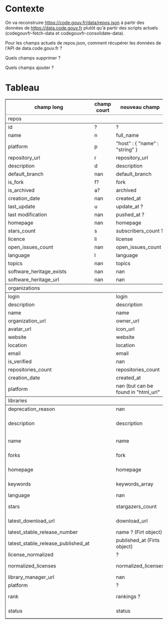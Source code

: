 
# Contexte

On va reconstruire <https://code.gouv.fr/data/repos.json> à partir des
données de <https://data.code.gouv.fr> plutôt qu'à partir des scripts
actuels (codegouvfr-fetch-data et codegouvfr-consolidate-data).

Pour les champs actuels de repos.json, comment récupérer les données de
l'API de data.code.gouv.fr ?

Quels champs supprimer ?

Quels champs ajouter ?


# Tableau

<table border="2" cellspacing="0" cellpadding="6" rules="groups" frame="hsides">


<colgroup>
<col  class="org-left" />

<col  class="org-right" />

<col  class="org-left" />

<col  class="org-left" />
</colgroup>
<thead>
<tr>
<th scope="col" class="org-left">champ long</th>
<th scope="col" class="org-right">champ court</th>
<th scope="col" class="org-left">nouveau champ</th>
<th scope="col" class="org-left">url</th>
</tr>
</thead>
<tbody>
<tr>
<td class="org-left">repos</td>
<td class="org-right">&#xa0;</td>
<td class="org-left">&#xa0;</td>
<td class="org-left">&#xa0;</td>
</tr>
</tbody>
<tbody>
<tr>
<td class="org-left">id</td>
<td class="org-right">?</td>
<td class="org-left">?</td>
<td class="org-left">?</td>
</tr>

<tr>
<td class="org-left">name</td>
<td class="org-right">n</td>
<td class="org-left">full_name</td>
<td class="org-left"><a href="https://data.code.gouv.fr/api/v1/repositories/lookup?url=%3Crepo_url%3E&amp;purl=%3Cpackage_url%3E">https://data.code.gouv.fr/api/v1/repositories/lookup?url=%3Crepo_url%3E&amp;purl=%3Cpackage_url%3E</a></td>
</tr>

<tr>
<td class="org-left">platform</td>
<td class="org-right">p</td>
<td class="org-left">"host" : { "name" : "string" }</td>
<td class="org-left"><a href="https://data.code.gouv.fr/api/v1/repositories/lookup?url=%3Crepo_url%3E&amp;purl=%3Cpackage_url%3E">https://data.code.gouv.fr/api/v1/repositories/lookup?url=%3Crepo_url%3E&amp;purl=%3Cpackage_url%3E</a></td>
</tr>

<tr>
<td class="org-left">repository_url</td>
<td class="org-right">r</td>
<td class="org-left">repository_url</td>
<td class="org-left"><a href="https://data.code.gouv.fr/api/v1/repositories/lookup?url=%3Crepo_url%3E&amp;purl=%3Cpackage_url%3E">https://data.code.gouv.fr/api/v1/repositories/lookup?url=%3Crepo_url%3E&amp;purl=%3Cpackage_url%3E</a></td>
</tr>

<tr>
<td class="org-left">description</td>
<td class="org-right">d</td>
<td class="org-left">description</td>
<td class="org-left"><a href="https://data.code.gouv.fr/api/v1/repositories/lookup?url=%3Crepo_url%3E&amp;purl=%3Cpackage_url%3E">https://data.code.gouv.fr/api/v1/repositories/lookup?url=%3Crepo_url%3E&amp;purl=%3Cpackage_url%3E</a></td>
</tr>

<tr>
<td class="org-left">default_branch</td>
<td class="org-right">nan</td>
<td class="org-left">default_branch</td>
<td class="org-left"><a href="https://data.code.gouv.fr/api/v1/repositories/lookup?url=%3Crepo_url%3E&amp;purl=%3Cpackage_url%3E">https://data.code.gouv.fr/api/v1/repositories/lookup?url=%3Crepo_url%3E&amp;purl=%3Cpackage_url%3E</a></td>
</tr>

<tr>
<td class="org-left">is_fork</td>
<td class="org-right">f?</td>
<td class="org-left">fork</td>
<td class="org-left"><a href="https://data.code.gouv.fr/api/v1/repositories/lookup?url=%3Crepo_url%3E&amp;purl=%3Cpackage_url%3E">https://data.code.gouv.fr/api/v1/repositories/lookup?url=%3Crepo_url%3E&amp;purl=%3Cpackage_url%3E</a></td>
</tr>

<tr>
<td class="org-left">is_archived</td>
<td class="org-right">a?</td>
<td class="org-left">archived</td>
<td class="org-left"><a href="https://data.code.gouv.fr/api/v1/repositories/lookup?url=%3Crepo_url%3E&amp;purl=%3Cpackage_url%3E">https://data.code.gouv.fr/api/v1/repositories/lookup?url=%3Crepo_url%3E&amp;purl=%3Cpackage_url%3E</a></td>
</tr>

<tr>
<td class="org-left">creation_date</td>
<td class="org-right">nan</td>
<td class="org-left">created_at</td>
<td class="org-left"><a href="https://data.code.gouv.fr/api/v1/repositories/lookup?url=%3Crepo_url%3E&amp;purl=%3Cpackage_url%3E">https://data.code.gouv.fr/api/v1/repositories/lookup?url=%3Crepo_url%3E&amp;purl=%3Cpackage_url%3E</a></td>
</tr>

<tr>
<td class="org-left">last_update</td>
<td class="org-right">u</td>
<td class="org-left">update_at ?</td>
<td class="org-left"><a href="https://data.code.gouv.fr/api/v1/repositories/lookup?url=%3Crepo_url%3E&amp;purl=%3Cpackage_url%3E">https://data.code.gouv.fr/api/v1/repositories/lookup?url=%3Crepo_url%3E&amp;purl=%3Cpackage_url%3E</a></td>
</tr>

<tr>
<td class="org-left">last modification</td>
<td class="org-right">nan</td>
<td class="org-left">pushed_at ?</td>
<td class="org-left"><a href="https://data.code.gouv.fr/api/v1/repositories/lookup?url=%3Crepo_url%3E&amp;purl=%3Cpackage_url%3E">https://data.code.gouv.fr/api/v1/repositories/lookup?url=%3Crepo_url%3E&amp;purl=%3Cpackage_url%3E</a></td>
</tr>

<tr>
<td class="org-left">homepage</td>
<td class="org-right">nan</td>
<td class="org-left">homepage</td>
<td class="org-left"><a href="https://data.code.gouv.fr/api/v1/repositories/lookup?url=%3Crepo_url%3E&amp;purl=%3Cpackage_url%3E">https://data.code.gouv.fr/api/v1/repositories/lookup?url=%3Crepo_url%3E&amp;purl=%3Cpackage_url%3E</a></td>
</tr>

<tr>
<td class="org-left">stars_count</td>
<td class="org-right">s</td>
<td class="org-left">subscribers_count ?</td>
<td class="org-left"><a href="https://data.code.gouv.fr/api/v1/repositories/lookup?url=%3Crepo_url%3E&amp;purl=%3Cpackage_url%3E">https://data.code.gouv.fr/api/v1/repositories/lookup?url=%3Crepo_url%3E&amp;purl=%3Cpackage_url%3E</a></td>
</tr>

<tr>
<td class="org-left">licence</td>
<td class="org-right">li</td>
<td class="org-left">license</td>
<td class="org-left"><a href="https://data.code.gouv.fr/api/v1/repositories/lookup?url=%3Crepo_url%3E&amp;purl=%3Cpackage_url%3E">https://data.code.gouv.fr/api/v1/repositories/lookup?url=%3Crepo_url%3E&amp;purl=%3Cpackage_url%3E</a></td>
</tr>

<tr>
<td class="org-left">open_issues_count</td>
<td class="org-right">nan</td>
<td class="org-left">open_issues_count</td>
<td class="org-left"><a href="https://data.code.gouv.fr/api/v1/repositories/lookup?url=%3Crepo_url%3E&amp;purl=%3Cpackage_url%3E">https://data.code.gouv.fr/api/v1/repositories/lookup?url=%3Crepo_url%3E&amp;purl=%3Cpackage_url%3E</a></td>
</tr>

<tr>
<td class="org-left">language</td>
<td class="org-right">l</td>
<td class="org-left">language</td>
<td class="org-left"><a href="https://data.code.gouv.fr/api/v1/repositories/lookup?url=%3Crepo_url%3E&amp;purl=%3Cpackage_url%3E">https://data.code.gouv.fr/api/v1/repositories/lookup?url=%3Crepo_url%3E&amp;purl=%3Cpackage_url%3E</a></td>
</tr>

<tr>
<td class="org-left">topics</td>
<td class="org-right">nan</td>
<td class="org-left">topics</td>
<td class="org-left"><a href="https://data.code.gouv.fr/api/v1/repositories/lookup?url=%3Crepo_url%3E&amp;purl=%3Cpackage_url%3E">https://data.code.gouv.fr/api/v1/repositories/lookup?url=%3Crepo_url%3E&amp;purl=%3Cpackage_url%3E</a></td>
</tr>

<tr>
<td class="org-left">software_heritage_exists</td>
<td class="org-right">nan</td>
<td class="org-left">nan</td>
<td class="org-left">nan</td>
</tr>

<tr>
<td class="org-left">software_heritage_url</td>
<td class="org-right">nan</td>
<td class="org-left">nan</td>
<td class="org-left">nan</td>
</tr>
</tbody>
<tbody>
<tr>
<td class="org-left">organizations</td>
<td class="org-right">&#xa0;</td>
<td class="org-left">&#xa0;</td>
<td class="org-left">&#xa0;</td>
</tr>
</tbody>
<tbody>
<tr>
<td class="org-left">login</td>
<td class="org-right">&#xa0;</td>
<td class="org-left">login</td>
<td class="org-left"><a href="https://data.code.gouv.fr/api/v1/hosts/%3CHostName%3E/owners/lookup">https://data.code.gouv.fr/api/v1/hosts/%3CHostName%3E/owners/lookup</a></td>
</tr>

<tr>
<td class="org-left">description</td>
<td class="org-right">&#xa0;</td>
<td class="org-left">description</td>
<td class="org-left"><a href="https://data.code.gouv.fr/api/v1/hosts/%3CHostName%3E/owners/lookup">https://data.code.gouv.fr/api/v1/hosts/%3CHostName%3E/owners/lookup</a></td>
</tr>

<tr>
<td class="org-left">name</td>
<td class="org-right">&#xa0;</td>
<td class="org-left">name</td>
<td class="org-left"><a href="https://data.code.gouv.fr/api/v1/hosts/%3CHostName%3E/owners/lookup">https://data.code.gouv.fr/api/v1/hosts/%3CHostName%3E/owners/lookup</a></td>
</tr>

<tr>
<td class="org-left">organization_url</td>
<td class="org-right">&#xa0;</td>
<td class="org-left">owner_url</td>
<td class="org-left"><a href="https://data.code.gouv.fr/api/v1/hosts/%3CHostName%3E/owners/lookup">https://data.code.gouv.fr/api/v1/hosts/%3CHostName%3E/owners/lookup</a></td>
</tr>

<tr>
<td class="org-left">avatar_url</td>
<td class="org-right">&#xa0;</td>
<td class="org-left">icon_url</td>
<td class="org-left"><a href="https://data.code.gouv.fr/api/v1/hosts/%3CHostName%3E/owners/lookup">https://data.code.gouv.fr/api/v1/hosts/%3CHostName%3E/owners/lookup</a></td>
</tr>

<tr>
<td class="org-left">website</td>
<td class="org-right">&#xa0;</td>
<td class="org-left">website</td>
<td class="org-left"><a href="https://data.code.gouv.fr/api/v1/hosts/%3CHostName%3E/owners/lookup">https://data.code.gouv.fr/api/v1/hosts/%3CHostName%3E/owners/lookup</a></td>
</tr>

<tr>
<td class="org-left">location</td>
<td class="org-right">&#xa0;</td>
<td class="org-left">location</td>
<td class="org-left"><a href="https://data.code.gouv.fr/api/v1/hosts/%3CHostName%3E/owners/lookup">https://data.code.gouv.fr/api/v1/hosts/%3CHostName%3E/owners/lookup</a></td>
</tr>

<tr>
<td class="org-left">email</td>
<td class="org-right">&#xa0;</td>
<td class="org-left">email</td>
<td class="org-left"><a href="https://data.code.gouv.fr/api/v1/hosts/%3CHostName%3E/owners/lookup">https://data.code.gouv.fr/api/v1/hosts/%3CHostName%3E/owners/lookup</a></td>
</tr>

<tr>
<td class="org-left">is_verified</td>
<td class="org-right">&#xa0;</td>
<td class="org-left">nan</td>
<td class="org-left">nan</td>
</tr>

<tr>
<td class="org-left">repositories_count</td>
<td class="org-right">&#xa0;</td>
<td class="org-left">repositories_count</td>
<td class="org-left"><a href="https://data.code.gouv.fr/api/v1/hosts/%3CHostName%3E/owners/lookup">https://data.code.gouv.fr/api/v1/hosts/%3CHostName%3E/owners/lookup</a></td>
</tr>

<tr>
<td class="org-left">creation_date</td>
<td class="org-right">&#xa0;</td>
<td class="org-left">created_at</td>
<td class="org-left"><a href="https://data.code.gouv.fr/api/v1/hosts/%3CHostName%3E/owners/lookup">https://data.code.gouv.fr/api/v1/hosts/%3CHostName%3E/owners/lookup</a></td>
</tr>

<tr>
<td class="org-left">platform</td>
<td class="org-right">&#xa0;</td>
<td class="org-left">nan (but can be found in "html_url"</td>
<td class="org-left"><a href="https://data.code.gouv.fr/api/v1/hosts/%3CHostName%3E/owners/lookup">https://data.code.gouv.fr/api/v1/hosts/%3CHostName%3E/owners/lookup</a></td>
</tr>
</tbody>
<tbody>
<tr>
<td class="org-left">libraries</td>
<td class="org-right">&#xa0;</td>
<td class="org-left">&#xa0;</td>
<td class="org-left">&#xa0;</td>
</tr>
</tbody>
<tbody>
<tr>
<td class="org-left">deprecation_reason</td>
<td class="org-right">&#xa0;</td>
<td class="org-left">nan</td>
<td class="org-left">nan</td>
</tr>

<tr>
<td class="org-left">description</td>
<td class="org-right">&#xa0;</td>
<td class="org-left">description</td>
<td class="org-left">(from packages software) <a href="https://data.code.gouv.fr/api/v1/packages/lookup?repository_url=%3Crepo_url%3E&amp;purl=%3Cpackage_url%3E">https://data.code.gouv.fr/api/v1/packages/lookup?repository_url=%3Crepo_url%3E&amp;purl=%3Cpackage_url%3E</a> (other possible fields include: ecosystem, name, sort, order</td>
</tr>

<tr>
<td class="org-left">name</td>
<td class="org-right">&#xa0;</td>
<td class="org-left">name</td>
<td class="org-left"><a href="https://data.code.gouv.fr/api/v1/packages/lookup?repository_url=%3Crepo_url%3E&amp;purl=%3Cpackage_url%3E">https://data.code.gouv.fr/api/v1/packages/lookup?repository_url=%3Crepo_url%3E&amp;purl=%3Cpackage_url%3E</a></td>
</tr>

<tr>
<td class="org-left">forks</td>
<td class="org-right">&#xa0;</td>
<td class="org-left">fork</td>
<td class="org-left"><a href="https://data.code.gouv.fr/api/v1/repositories/lookup?repository_url=%3Crepo_url%3E&amp;purl=%3Cpackage_url%3E">https://data.code.gouv.fr/api/v1/repositories/lookup?repository_url=%3Crepo_url%3E&amp;purl=%3Cpackage_url%3E</a></td>
</tr>

<tr>
<td class="org-left">homepage</td>
<td class="org-right">&#xa0;</td>
<td class="org-left">homepage</td>
<td class="org-left"><a href="https://data.code.gouv.fr/api/v1/packages/lookup?repository_url=%3Crepo_url%3E&amp;purl=%3Cpackage_url%3E">https://data.code.gouv.fr/api/v1/packages/lookup?repository_url=%3Crepo_url%3E&amp;purl=%3Cpackage_url%3E</a></td>
</tr>

<tr>
<td class="org-left">keywords</td>
<td class="org-right">&#xa0;</td>
<td class="org-left">keywords_array</td>
<td class="org-left"><a href="https://data.code.gouv.fr/api/v1/packages/lookup?repository_url=%3Crepo_url%3E&amp;purl=%3Cpackage_url%3E">https://data.code.gouv.fr/api/v1/packages/lookup?repository_url=%3Crepo_url%3E&amp;purl=%3Cpackage_url%3E</a></td>
</tr>

<tr>
<td class="org-left">language</td>
<td class="org-right">&#xa0;</td>
<td class="org-left">nan</td>
<td class="org-left">nan</td>
</tr>

<tr>
<td class="org-left">stars</td>
<td class="org-right">&#xa0;</td>
<td class="org-left">stargazers_count</td>
<td class="org-left"><a href="https://data.code.gouv.fr/api/v1/repositories/lookup?repository_url=%3Crepo_url%3E&amp;purl=%3Cpackage_url%3E">https://data.code.gouv.fr/api/v1/repositories/lookup?repository_url=%3Crepo_url%3E&amp;purl=%3Cpackage_url%3E</a></td>
</tr>

<tr>
<td class="org-left">latest_download_url</td>
<td class="org-right">&#xa0;</td>
<td class="org-left">download_url</td>
<td class="org-left"><a href="https://data.code.gouv.fr/api/v1/repositories/lookup?repository_url=%3Crepo_url%3E&amp;purl=%3Cpackage_url%3E">https://data.code.gouv.fr/api/v1/repositories/lookup?repository_url=%3Crepo_url%3E&amp;purl=%3Cpackage_url%3E</a></td>
</tr>

<tr>
<td class="org-left">latest_stable_release_number</td>
<td class="org-right">&#xa0;</td>
<td class="org-left">name ? (Firt object)</td>
<td class="org-left"><a href="https://data.code.gouv.fr/api/v1/hosts/%3ChostName%3E/repositories/%3CrepositoryName%3E/releases">https://data.code.gouv.fr/api/v1/hosts/%3ChostName%3E/repositories/%3CrepositoryName%3E/releases</a></td>
</tr>

<tr>
<td class="org-left">latest_stable_release_published_at</td>
<td class="org-right">&#xa0;</td>
<td class="org-left">published_at (Firts object)</td>
<td class="org-left"><a href="https://data.code.gouv.fr/api/v1/hosts/%3ChostName%3E/repositories/%3CrepositoryName%3E/releases">https://data.code.gouv.fr/api/v1/hosts/%3ChostName%3E/repositories/%3CrepositoryName%3E/releases</a></td>
</tr>

<tr>
<td class="org-left">license_normalized</td>
<td class="org-right">&#xa0;</td>
<td class="org-left">?</td>
<td class="org-left">?</td>
</tr>

<tr>
<td class="org-left">normalized_licenses</td>
<td class="org-right">&#xa0;</td>
<td class="org-left">normalized_licenses</td>
<td class="org-left"><a href="https://data.code.gouv.fr/api/v1/packages/lookup?repository_url=%3Crepo_url%3E&amp;purl=%3Cpackage_url%3E">https://data.code.gouv.fr/api/v1/packages/lookup?repository_url=%3Crepo_url%3E&amp;purl=%3Cpackage_url%3E</a></td>
</tr>

<tr>
<td class="org-left">library_manager_url</td>
<td class="org-right">&#xa0;</td>
<td class="org-left">nan</td>
<td class="org-left">nan</td>
</tr>

<tr>
<td class="org-left">platform</td>
<td class="org-right">&#xa0;</td>
<td class="org-left">?</td>
<td class="org-left">?</td>
</tr>

<tr>
<td class="org-left">rank</td>
<td class="org-right">&#xa0;</td>
<td class="org-left">rankings ?</td>
<td class="org-left"><a href="https://data.code.gouv.fr/api/v1/packages/lookup?repository_url=%3Crepo_url%3E&amp;purl=%3Cpackage_url%3E">https://data.code.gouv.fr/api/v1/packages/lookup?repository_url=%3Crepo_url%3E&amp;purl=%3Cpackage_url%3E</a></td>
</tr>

<tr>
<td class="org-left">status</td>
<td class="org-right">&#xa0;</td>
<td class="org-left">status</td>
<td class="org-left"><a href="https://data.code.gouv.fr/api/v1/repositories/lookup?repository_url=%3Crepo_url%3E&amp;purl=%3Cpackage_url%3E">https://data.code.gouv.fr/api/v1/repositories/lookup?repository_url=%3Crepo_url%3E&amp;purl=%3Cpackage_url%3E</a></td>
</tr>
</tbody>
</table>

